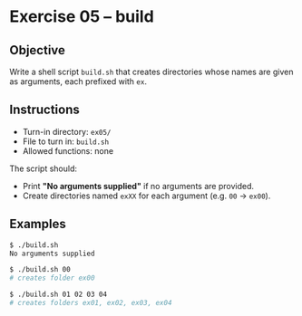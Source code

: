 # Exercise 05 – build

## Objective
Write a shell script `build.sh` that creates directories whose names are given as arguments, each prefixed with `ex`.

## Instructions
- Turn-in directory: `ex05/`
- File to turn in: `build.sh`
- Allowed functions: none

The script should:
- Print **"No arguments supplied"** if no arguments are provided.
- Create directories named `exXX` for each argument (e.g. `00` → `ex00`).

## Examples
```bash
$ ./build.sh
No arguments supplied

$ ./build.sh 00
# creates folder ex00

$ ./build.sh 01 02 03 04
# creates folders ex01, ex02, ex03, ex04